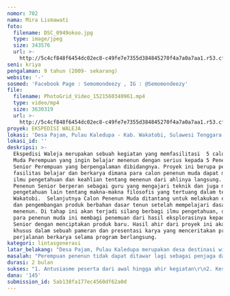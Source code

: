 ```yaml
---
nomor: 702
nama: Mira Lismawati
foto:
  filename: DSC_0949okoo.jpg
  type: image/jpeg
  size: 343576
  url: >-
    http://5c4cf848f6454dc02ec8-c49fe7e7355d384845270f4a7a0a7aa1.r53.cf2.rackcdn.com/977d0968-3c1b-46de-91ae-9232acc6a6fb/DSC_0949okoo.jpg
seni: kriya
pengalaman: 9 tahun (2009- sekarang)
website: '-'
sosmed: 'Facebook Page : Semomondeezy , IG : @Semomondeezy'
file:
  filename: PhotoGrid_Video_1521560340961.mp4
  type: video/mp4
  size: 3630319
  url: >-
    http://5c4cf848f6454dc02ec8-c49fe7e7355d384845270f4a7a0a7aa1.r53.cf2.rackcdn.com/9933cf70-049f-4a8c-80b1-ffba294d2b24/PhotoGrid_Video_1521560340961.mp4
proyek: EKSPEDISI WALEJA
lokasi: 'Desa Pajam, Pulau Kaledupa - Kab. Wakatobi, Sulawesi Tenggara'
lokasi_id: ''
deskripsi: >-
  Ekspedisi Waleja merupakan sebuah kegiatan yang memfasilitasi  5 calon Penenun
  Muda Perempuan yang ingin belajar menenun dengan serius kepada 5 Penenun
  Senior Perempuan yang berpengalaman dibidangnya. Proyek ini berupa penyedian
  fasilitas belajar dan berkarya dimana para calon penenun muda dapat mengakses
  ilmu pengetahuan dan keahlian tentang menenun dari ahlinya langsung. Para
  Penenun Senior berperan sebagai guru yang mengajari teknik dan juga membagi
  pengetahuan lain tentang makna-makna filosofis yang tertuang dalam tenun khas
  Wakatobi.  Selanjutnya Calon Penenun Muda ditantang untuk melakukan eksplorasi
  dan pengembangan produk berbahan dasar tenun setelah mempelajari dasar-dasar
  menenun. Di tahap ini akan terjadi silang berbagi ilmu pengetahuan, dimana
  para penenun muda ini membagi penemuan dari hasil eksplorasinya kepada penenun
  Senior dengan menciptakan produk baru. Hasil ahir dari proyek ini akan dikemas
  khusus dalam sebuah pameran dan presentasi karya yang menceritakan proses dan
  perjalanan berkarya selama program berlangsung. 
kategori: lintasgenerasi
latar_belakang: "Desa Pajam, Pulau Kaledupa merupakan desa destinasi wisata  penghasil kain tenun di Wakatobi sekaligus menjadi daerah yang diandalkan untuk mensuplay kebutuhan tenun di Wakatobi. Pada umumnya pengrajin tenun ini didominasi oleh perempuan diatas 50 tahun yang bekerja menenun sebagai usaha sampingan di sela-sela kegiatan utamanya sebagai petani. Rata-rata para pengrajin tenun ini menggunakan waktunya di sore hari sampai malam sebelum tidur. Alhasil untuk mendapatkan satu helai kain tenun bisa memakan waktu 5-10 hari. Ditengah-tengah minimnya produktivitas kain tenun ini, ternyata  fungsi kain tenun dimasyarakat Wakatobi tak hanya digunakan sebagai pakaian semata melainkan sangat erat dengan kesakralan dari ritual-rutual budaya Wakatobi. Maka kebutuhan akan kain tenun ini akan tetap ada seiring dengan tradisi yang masih melekat erat dalam kehidupan masyarakat. Selain dari pada itu, kemajuan di bidang pariwisata yang sudah sejak lama diraih oleh Wakatobi sebagai Top 10 destinasi wisata terfavorit, kain tenun Wakatobi masih menjadi cindramata yang dicari oleh turis dan kolektor kain-kain Nusantara.\r\n"
masalah: "Perempuan penenun tidak dapat ditawar lagi sebagai penjaga dan pelestari budaya menenun di Wakatobi. Kelangkaan kain tenun Wakatobi karena minimnya jumlah dan produktifitas penenun, tentu saja ini memicu banyak hal : masuknya kain-kain tenun pabrikan di pasar-pasar tradisional bahkan pudarnya tradisi.  Serbuan kain tenun pabrikan secara masal menawarkan harga yang sangat murah, di sisi lain mengancam dan merugikan sumber ekonomi  para pengrajin. Masyarakat dan turis cenderung tegiur dengan harga yang ditawarkan karena minimnya akses mendapat produk  tenun dengan kualitas baik. Oleh karena itu untuk tetap menjaga kesetabilan suplay kain tenun Wakatobi, lestarinya tradisi dan nilai-nilai warisan budaya, perlu adanya regenerasi guna mempersiapkan pengrajin-pengrajin muda yang handal serta kreatif inovatif yang ke depannya diharapkan memegang peran penting dalam pelestarian budaya menenun yang sudah ada sejak kerajaan di Kaledupa berdiri. Selain itu para penenun muda ini  dapat mengembangkan produk-produk yang berbahan dasar tenun. Dengan meningkatnya produktifitas dan pengembagan produk diyakini akan menambah nilai ekonomi yang jauh lebih baik dan secara otomatis berdampak pada kemapanan financial para perempuan penenun Wakatobi. \r\n\r\n"
durasi: 2 bulan
sukses: "1. Antusiasme peserta dari awal hingga ahir kegiatan\r\n2. Kesesuaian rancangan kegiatan dengan waktu dan anggaran\r\n3. Berkelanjutan, dapat dilihat dampaknya dari data produksi : volume bertambah, keragaman produk lebih variatif, diikuti dengan naiknya income pengharajin dari hasil penjualan. (dapat diukur dalam 3 bulan terahir pasca kegiatan)\r\n4.Kuantitas penenun usia muda bertambah (dapat diukur dalam 3 bulan terahir pasca kegiatan)\r\n4. Terhubungnya antara pengrajin dan trip operator yang menciptakan kerjasama yang menguntungkan sehingga para pengrajin terbantu dalam hal promosi produk-produknya kepada wisatawan."
dana: '145'
submission_id: 5ab138fa177ec4560df62a0d
---
```

